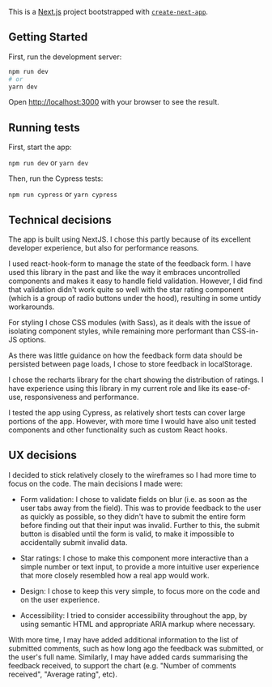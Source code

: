 This is a [Next.js](https://nextjs.org/) project bootstrapped with [`create-next-app`](https://github.com/vercel/next.js/tree/canary/packages/create-next-app).

## Getting Started

First, run the development server:

```bash
npm run dev
# or
yarn dev
```

Open [http://localhost:3000](http://localhost:3000) with your browser to see the result.

## Running tests

First, start the app:

`npm run dev` or `yarn dev`

Then, run the Cypress tests:

`npm run cypress` or `yarn cypress`


## Technical decisions

The app is built using NextJS. I chose this partly because of its excellent developer experience, but also for performance reasons.

I used react-hook-form to manage the state of the feedback form. I have used this library in the past and like the way it embraces uncontrolled components and makes it easy to handle field validation. However, I did find that validation didn't work quite so well with the star rating component (which is a group of radio buttons under the hood), resulting in some untidy workarounds.

For styling I chose CSS modules (with Sass), as it deals with the issue of isolating component styles, while remaining more performant than CSS-in-JS options.

As there was little guidance on how the feedback form data should be persisted between page loads, I chose to store feedback in localStorage.

I chose the recharts library for the chart showing the distribution of ratings. I have experience using this library in my current role and like its ease-of-use, responsiveness and performance.

I tested the app using Cypress, as relatively short tests can cover large portions of the app. However, with more time I would have also unit tested components and other functionality such as custom React hooks.


## UX decisions

I decided to stick relatively closely to the wireframes so I had more time to focus on the code. The main decisions I made were:

- Form validation: I chose to validate fields on blur (i.e. as soon as the user tabs away from the field). This was to provide feedback to the user as quickly as possible, so they didn't have to submit the entire form before finding out that their input was invalid. Further to this, the submit button is disabled until the form is valid, to make it impossible to accidentally submit invalid data.

- Star ratings: I chose to make this component more interactive than a simple number or text input, to provide a more intuitive user experience that more closely resembled how a real app would work.
  
- Design: I chose to keep this very simple, to focus more on the code and on the user experience.

- Accessibility: I tried to consider accessibility throughout the app, by using semantic HTML and appropriate ARIA markup where necessary.

With more time, I may have added additional information to the list of submitted comments, such as how long ago the feedback was submitted, or the user's full name. Similarly, I may have added cards summarising the feedback received, to support the chart (e.g. "Number of comments received", "Average rating", etc).

